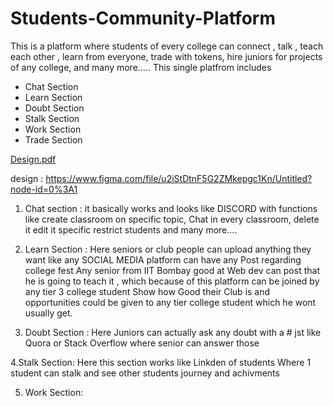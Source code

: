 # Students-Community-Platform

This is a platform where students of every college can connect , 
                                                       talk , 
                                                       teach each other , 
                                                       learn from everyone, 
                                                       trade with tokens, 
                                                       hire juniors for projects of any college,
                                                       and many more.....
This single platfrom includes
- Chat Section
- Learn Section
- Doubt Section
- Stalk Section
- Work Section
- Trade Section

[Design.pdf](https://github.com/AdarshVMore/Students-Community-Platform/files/9447004/Design.pdf)

design : https://www.figma.com/file/u2iStDtnF5G2ZMkepgc1Kn/Untitled?node-id=0%3A1

1. Chat section : it basically works and looks like DISCORD with functions like create classroom on specific topic, 
                  Chat in every classroom, delete it edit it specific restrict students and many more....
                  
2. Learn Section : Here seniors or club people can upload anything they want like any SOCIAL MEDIA platform 
                   can have any Post regarding college fest 
                   Any senior from IIT Bombay good at Web dev can post that he is going to teach it , which because of this                        platform can be joined by any tier 3 college student
                   Show how Good their Club is and opportunities could be given to any tier college student which he 
                   wont usually get.
                   
3. Doubt Section : Here Juniors can actually ask any doubt with a # jst like Quora or Stack Overflow where senior can answer                      those

4.Stalk Section: Here this section works like Linkden of students Where 1 student can stalk and see other students journey                    and achivments

5. Work Section:
